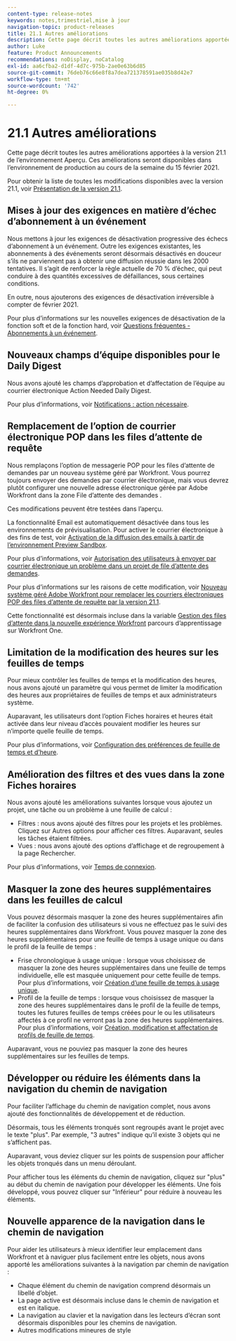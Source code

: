 ```yaml
---
content-type: release-notes
keywords: notes,trimestriel,mise à jour
navigation-topic: product-releases
title: 21.1 Autres améliorations
description: Cette page décrit toutes les autres améliorations apportées à la version 21.1 de l’environnement Aperçu. Ces améliorations seront disponibles dans l’environnement de production au cours de la semaine du 15 février 2021.
author: Luke
feature: Product Announcements
recommendations: noDisplay, noCatalog
exl-id: aa6cfba2-d1df-4d7c-975b-2ae0e63b6d85
source-git-commit: 76deb76c66e8f8a7dea721378591ae035b8d42e7
workflow-type: tm+mt
source-wordcount: '742'
ht-degree: 0%

---
```


# 21.1 Autres améliorations

Cette page décrit toutes les autres améliorations apportées à la version 21.1 de l’environnement Aperçu. Ces améliorations seront disponibles dans l’environnement de production au cours de la semaine du 15 février 2021.

Pour obtenir la liste de toutes les modifications disponibles avec la version 21.1, voir [Présentation de la version 21.1](../../../product-announcements/product-releases/21.1-release-activity/21-1-release-overview.md).

## Mises à jour des exigences en matière d’échec d’abonnement à un événement

Nous mettons à jour les exigences de désactivation progressive des échecs d’abonnement à un événement. Outre les exigences existantes, les abonnements à des événements seront désormais désactivés en douceur s’ils ne parviennent pas à obtenir une diffusion réussie dans les 2000 tentatives. Il s’agit de renforcer la règle actuelle de 70 % d’échec, qui peut conduire à des quantités excessives de défaillances, sous certaines conditions.

En outre, nous ajouterons des exigences de désactivation irréversible à compter de février 2021.

Pour plus d’informations sur les nouvelles exigences de désactivation de la fonction soft et de la fonction hard, voir [Questions fréquentes - Abonnements à un événement](../../../wf-api/general/event-subs-faq.md).

## Nouveaux champs d’équipe disponibles pour le Daily Digest

Nous avons ajouté les champs d’approbation et d’affectation de l’équipe au courrier électronique Action Needed Daily Digest.

Pour plus d’informations, voir [Notifications : action nécessaire](../../../workfront-basics/using-notifications/notifications-action-needed.md).

## Remplacement de l’option de courrier électronique POP dans les files d’attente de requête

Nous remplaçons l’option de messagerie POP pour les files d’attente de demandes par un nouveau système géré par Workfront. Vous pourrez toujours envoyer des demandes par courrier électronique, mais vous devrez plutôt configurer une nouvelle adresse électronique gérée par Adobe Workfront dans la zone File d’attente des demandes .

Ces modifications peuvent être testées dans l’aperçu.

La fonctionnalité Email est automatiquement désactivée dans tous les environnements de prévisualisation. Pour activer le courrier électronique à des fins de test, voir [Activation de la diffusion des emails à partir de l’environnement Preview Sandbox](../../../workfront-basics/using-notifications/enable-delivery-emails-from-preview-sandbox-environment.md).

Pour plus d’informations, voir [Autorisation des utilisateurs à envoyer par courrier électronique un problème dans un projet de file d’attente des demandes](/help/quicksilver/manage-work/requests/create-requests/enable-email-issues-into-projects.md).

Pour plus d’informations sur les raisons de cette modification, voir [Nouveau système géré Adobe Workfront pour remplacer les courriers électroniques POP des files d’attente de requête par la version 21.1](../../../product-announcements/announcements/announcement-archive/pop-removal-request-queue.md).

Cette fonctionnalité est désormais incluse dans la variable [Gestion des files d’attente dans la nouvelle expérience Workfront](https://one.workfront.com/s/learningpath4/queue-management-MCYCJRWK36QZBP7PGMNDMSPRN3LE) parcours d’apprentissage sur Workfront One.

## Limitation de la modification des heures sur les feuilles de temps

Pour mieux contrôler les feuilles de temps et la modification des heures, nous avons ajouté un paramètre qui vous permet de limiter la modification des heures aux propriétaires de feuilles de temps et aux administrateurs système.

Auparavant, les utilisateurs dont l’option Fiches horaires et heures était activée dans leur niveau d’accès pouvaient modifier les heures sur n’importe quelle feuille de temps.

Pour plus d’informations, voir [Configuration des préférences de feuille de temps et d’heure](../../../administration-and-setup/set-up-workfront/configure-timesheets-schedules/timesheet-and-hour-preferences.md).

## Amélioration des filtres et des vues dans la zone Fiches horaires

Nous avons ajouté les améliorations suivantes lorsque vous ajoutez un projet, une tâche ou un problème à une feuille de calcul :

* Filtres : nous avons ajouté des filtres pour les projets et les problèmes. Cliquez sur Autres options pour afficher ces filtres. Auparavant, seules les tâches étaient filtrées.
* Vues : nous avons ajouté des options d’affichage et de regroupement à la page Rechercher.

Pour plus d’informations, voir [Temps de connexion](../../../timesheets/create-and-manage-timesheets/log-time.md).

## Masquer la zone des heures supplémentaires dans les feuilles de calcul

Vous pouvez désormais masquer la zone des heures supplémentaires afin de faciliter la confusion des utilisateurs si vous ne effectuez pas le suivi des heures supplémentaires dans Workfront. Vous pouvez masquer la zone des heures supplémentaires pour une feuille de temps à usage unique ou dans le profil de la feuille de temps :

* Frise chronologique à usage unique : lorsque vous choisissez de masquer la zone des heures supplémentaires dans une feuille de temps individuelle, elle est masquée uniquement pour cette feuille de temps. Pour plus d’informations, voir [Création d’une feuille de temps à usage unique](../../../timesheets/create-and-manage-timesheets/create-tmshts.md).
* Profil de la feuille de temps : lorsque vous choisissez de masquer la zone des heures supplémentaires dans le profil de la feuille de temps, toutes les futures feuilles de temps créées pour le ou les utilisateurs affectés à ce profil ne verront pas la zone des heures supplémentaires. Pour plus d’informations, voir [Création, modification et affectation de profils de feuille de temps](../../../timesheets/create-and-manage-timesheets/create-timesheet-profiles.md).

Auparavant, vous ne pouviez pas masquer la zone des heures supplémentaires sur les feuilles de temps.

## Développer ou réduire les éléments dans la navigation du chemin de navigation

Pour faciliter l’affichage du chemin de navigation complet, nous avons ajouté des fonctionnalités de développement et de réduction.

Désormais, tous les éléments tronqués sont regroupés avant le projet avec le texte &quot;plus&quot;. Par exemple, &quot;3 autres&quot; indique qu’il existe 3 objets qui ne s’affichent pas.

Auparavant, vous deviez cliquer sur les points de suspension pour afficher les objets tronqués dans un menu déroulant.

Pour afficher tous les éléments du chemin de navigation, cliquez sur &quot;plus&quot; au début du chemin de navigation pour développer les éléments. Une fois développé, vous pouvez cliquer sur &quot;Inférieur&quot; pour réduire à nouveau les éléments.

## Nouvelle apparence de la navigation dans le chemin de navigation

Pour aider les utilisateurs à mieux identifier leur emplacement dans Workfront et à naviguer plus facilement entre les objets, nous avons apporté les améliorations suivantes à la navigation par chemin de navigation :

* Chaque élément du chemin de navigation comprend désormais un libellé d’objet.
* La page active est désormais incluse dans le chemin de navigation et est en italique.
* La navigation au clavier et la navigation dans les lecteurs d’écran sont désormais disponibles pour les chemins de navigation.
* Autres modifications mineures de style

